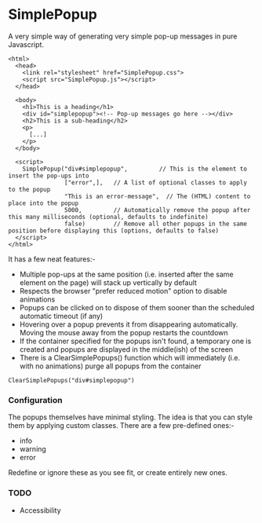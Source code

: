 # SimplePopup
A very simple way of generating very simple pop-up messages in pure Javascript. 

```
<html>
  <head>
    <link rel="stylesheet" href="SimplePopup.css">
    <script src="SimplePopup.js"></script>
  </head>

  <body>
    <h1>This is a heading</h1>
    <div id="simplepopup"><!-- Pop-up messages go here --></div>
    <h2>This is a sub-heading</h2>
    <p>
      [...]
    </p>
  </body>

  <script>
    SimplePopup("div#simplepopup",         // This is the element to insert the pop-ups into
                ["error",],   // A list of optional classes to apply to the popup
                "This is an error-message",  // The (HTML) content to place into the popup
                5000,         // Automatically remove the popup after this many milliseconds (optional, defaults to indefinite)
                false)        // Remove all other popups in the same position before displaying this (options, defaults to false)
  </script>
</html>
```

It has a few neat features:-
- Multiple pop-ups at the same position (i.e. inserted after the same element on the page) will stack up vertically by default
- Respects the browser "prefer reduced motion" option to disable animations
- Popups can be clicked on to dispose of them sooner than the scheduled automatic timeout (if any)
- Hovering over a popup prevents it from disappearing automatically. Moving the mouse away from the popup restarts the countdown
- If the container specified for the popups isn't found, a temporary one is created and popups are displayed in the middle(ish) of the screen
- There is a ClearSimplePopups() function which will immediately (i.e. with no animations) purge all popups from the container

```
ClearSimplePopups("div#simplepopup")
```


### Configuration
The popups themselves have minimal styling. The idea is that you can style them by applying custom classes.  There are a few pre-defined ones:-
- info
- warning
- error

Redefine or ignore these as you see fit, or create entirely new ones.

### TODO
- Accessibility


